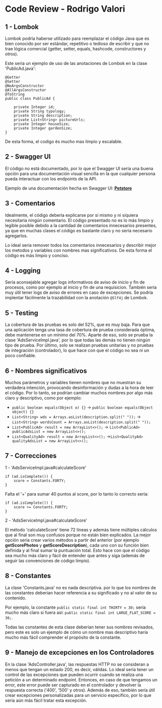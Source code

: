 # Code Review - Rodrigo Valori

## 1 - Lombok
Lombok podría haberse utilizado para reemplazar el código Java que es bien conocido por ser estándar, repetitivo o tedioso de escribir y que no trae lógica comercial (getter, setter, equals, hashcode, constructores y otros).

Este sería un ejemplo de uso de las anotaciones de Lombok en la clase 'PublicAd.java':
```
@Getter
@Setter
@NoArgsConstructor
@AllArgsConstructor
@ToString
public class PublicAd {

    private Integer id;
    private String typology;
    private String description;
    private List<String> pictureUrls;
    private Integer houseSize;
    private Integer gardenSize;
}
```

De esta forma, el codigo és mucho mas limpio y escalable.

## 2 - Swagger UI
El código no está documentado, por lo que el Swagger UI sería una buena opción para una documentación visual sencilla en la que cualquier persona pueda interactuar con los endpoints de la API.

Ejemplo de una documentación hecha en Swagger UI: [**Petstore**](https://petstore.swagger.io/?_ga=2.225198749.622144049.1667318149-1220241046.1667318149)

## 3 - Comentarios
Idealmente, el código debería explicarse por sí mismo y ni siquiera necesitaria ningún comentario. El código presentado no es lo más limpio y legible posible debido a la cantidad de comentarios innecesarios presentes, ya que en muchas clases el código es bastante claro y no sería necesario agregarlos.

Lo ideal seria remover todos los comentarios innecesarios y describir mejor los metodos y variables con nombres mas significativos. De esta forma el código es más limpio y conciso.

## 4 - Logging
Sería aconsejable agregar logs informativos de aviso de inicio y fin de procesos, como por ejemplo al inicio y fin de una requisicion. También sería muy útil tener logs de aviso de errores en caso de excepciones. Se podría implentar fácilmente la trazabilidad con la anotación ``` @Slf4j ``` de Lombok.

## 5 - Testing
La cobertura de las pruebas es solo del 52%, que es muy baja. Para que una aplicación tenga una tasa de cobertura de prueba considerada óptima, debe mantenerse en un mínimo del 70%. Aparte de eso, solo se prueba la clase 'AdsServiceImpl.java', por lo que todas las demás no tienen ningún tipo de prueba. Por último, solo se realizan pruebas unitarias y no pruebas de integración (controlador), lo que hace con que el código no sea ni un poco confiable. 

## 6 - Nombres significativos
Muchos parámetros y variables tienen nombres que no muestran su verdadera intención, provocando desinformación y dudas a la hora de leer el código.
Por lo tanto, se podrían cambiar muchos nombres por algo más claro y descriptivo, como por ejemplo:

- ``` public boolean equals(Object o) {} ``` -> ``` public boolean equals(Object object) {} ```
- ``` List<String> wds = Arrays.asList(description.split(" ")); ``` -> ``` List<String> wordsCount = Arrays.asList(description.split(" ")); ```
- ``` List<PublicAd> result = new ArrayList<>(); ``` -> ``` List<PublicAd> publicAdsList = new ArrayList<>(); ```
- ``` List<QualityAd> result = new ArrayList<>(); ``` ->``` List<QualityAd> qualityAdsList = new ArrayList<>(); ```

## 7 - Correcciones
1 - 'AdsServiceImpl.java#calculateScore'
```
if (ad.isComplete()) {
    score = Constants.FORTY;
}
```
Falta el '+' para sumar 40 puntos al score, por lo tanto lo correcto sería:
```
if (ad.isComplete()) {
    score += Constants.FORTY;
}
```

2 - 'AdsServiceImpl.java#calculateScore'

El método 'calculateScore' tiene 72 líneas y además tiene múltiples cálculos que al final son muy confusos porque no están bien explicados. La mejor opción sería crear varios métodos a partir del anterior (por ejemplo **getScorePhotos** y **getScoreDescription**), cada uno con su función bien definida y al final sumar la puntuación total. Esto hace con que el código sea mucho más claro y fácil de entender que antes y siga (además de seguir las convenciones de código limpio).

## 8 - Constantes
La clase 'Constants.java' no es nada descriptiva. por lo que los nombres de las constantes deberian hacer referencia a su significado y no al valor de su contenido.

Por ejemplo, la constante ``` public static final int THIRTY = 30; ``` sería mucho más claro si fuera así: ``` public static final int LARGE_FLAT_SCORE = 30; ```.

Todas las constantes de esta clase deberían tener sus nombres revisados, pero este es solo un ejemplo de cómo un nombre mas descriptivo haría mucho más fácil comprender el propósito de la constante.

## 9 - Manejo de excepciones en los Controladores
En la clase 'AdsController.java', las respuestas HTTP no se consideran a menos que tengan un estado 200, es decir, válidas. Lo ideal sería tener un control de las excepciones que pueden ocurrir cuando se realiza una petición a un determinado endpoint. Entonces, en caso de que tengamos un error, este error puede ser capturado en el controlador y devolver la respuesta correcta ('400', '500' y otros). Además de eso, también sería útil crear excepciones personalizadas para un servicio específico, por lo que sería aún más fácil tratar esta excepción.
